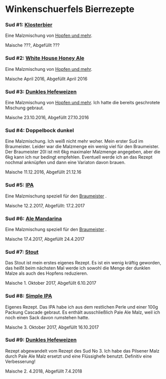 # Winkenschuerfels Bierrezepte

### Sud #1: [Klosterbier](https://www.hobbybrauerversand.de/mediafiles/Anleitungen/Mischungen/Klosterbier.pdf)
Eine Malzmischung von [Hopfen und mehr](https://www.hobbybrauerversand.de). 

Maische ???, Abgefüllt ???

### Sud #2: [White House Honey Ale](https://www.hobbybrauerversand.de/mediafiles/Anleitungen/Mischungen/Obama%20Honig%20Ale.pdf)
Eine Malzmischung von [Hopfen und mehr](https://www.hobbybrauerversand.de). 

Maische April 2016, Abgefüllt April 2016

### Sud #3: [Dunkles Hefeweizen](https://www.hobbybrauerversand.de/mediafiles/Anleitungen/Mischungen/Dunkles%20Hefeweizen.pdf)
Eine Malzmischung von [Hopfen und mehr](https://www.hobbybrauerversand.de). Ich hatte die bereits geschrotete Mischung gebraut.

Maische 23.10.2016, Abgefüllt 27.10.2016

### Sud #4: Doppelbock dunkel
Eine Malzmischung. Ich weiß nicht mehr woher. Mein erster Sud im Braumeister. Leider war die Malzmenge ein wenig viel für den Braumeister. Der Braumeister 20l ist mit 6kg maximaler Malzmenge angegeben, aber die 6kg kann ich nur bedingt empfehlen. Eventuell werde ich an das Rezept nochmal anknüpfen und dann eine Variaton davon brauen.

Maische 11.12.2016, Abgefüllt 21.12.16

### Sud #5: [IPA](https://www.speidels-braumeister.de/de/braurezepte/ipa.html)
Eine Malzmischung speziell für den [Braumeister](https://www.speidels-braumeister.de) .

Maische 12.2.2017, Abgefüllt: 17.2.2017

### Sud #6: [Ale Mandarina](https://www.speidels-braumeister.de/de/braurezepte/ale-bavaria-mandarina.html)
Eine Malzmischung speziell für den [Braumeister](https://www.speidels-braumeister.de) . 

Maische 17.4.2017, Abgefüllt 24.4.2017

### Sud #7: [Stout](Stout.md)
Das Stout ist mein erstes eigenes Rezept. Es ist ein wenig kräftig geworden, das heißt beim nächsten Mal werde ich sowohl die Menge der dunklen Malze als auch des Hopfens reduzieren.

Maische 1. Oktober 2017, Abgefüllt 6.10.2017

### Sud #8: [Simple IPA](SimpleIPA.md)
Eigenes Rezept. Das IPA habe ich aus dem restlichen Perle und einer 100g Packung Cascade gebraut. Es enthält ausschließlich Pale Ale Malz, weil ich noch einen Sack davon rumstehen hatte.

Maische 3. Oktober 2017, Abgefüllt 16.10.2017

### Sud #9: [Dunkles Hefeweizen](DunklesHefeweizen.md)
Rezept abgewandelt vom Rezept des Sud No 3. Ich habe das Pilsener Malz durch Pale Ale Malz ersetzt und eine Flüssighefe benutzt. Definitiv eine Verbesserung!

Maische 2. 4.2018, Abgefüllt 7.4.2018